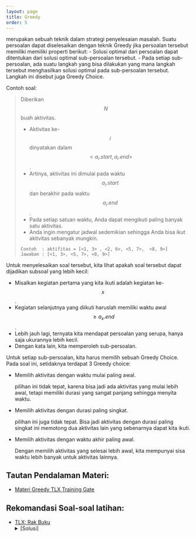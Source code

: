 ```yaml
---
layout: page
title: Greedy
order: 5
---
```

merupakan sebuah teknik dalam strategi penyelesaian masalah. Suatu persoalan dapat diselesaikan dengan teknik Greedy jika persoalan tersebut memiliki memiliki properti berikut:
    - Solusi optimal dari persoalan dapat ditentukan dari solusi optimal sub-persoalan tersebut.
    - Pada setiap sub-persoalan, ada suatu langkah yang bisa dilakukan yang mana langkah tersebut menghasilkan solusi optimal pada sub-persoalan tersebut. Langkah ini disebut juga Greedy Choice.

Contoh soal:

> Diberikan $$N$$ buah aktivitas.
> - Aktivitas ke-$$i$$ dinyatakan dalam $$<a_i.start, a_i.end>$$.
> - Artinya, aktivitas ini dimulai pada waktu $$a_i.start$$ dan berakhir pada waktu $$a_i.end$$.
> - Pada setiap satuan waktu, Anda dapat mengikuti paling banyak satu aktivitas.
> - Anda ingin mengatur jadwal sedemikian sehingga Anda bisa ikut aktivitas sebanyak mungkin.
> ```
> Contoh  : aktifitas = [<1, 3> , <2, 6>, <5, 7>,  <8, 9>]
> Jawaban : [<1, 3>, <5, 7>, <8, 9>]
> ```

<!--more-->
Untuk menyelesaikan soal tersebut, kita lihat apakah soal tersebut dapat dijadikan subsoal yang lebih kecil:
- Misalkan kegiatan pertama yang kita ikuti adalah kegiatan ke-$$x$$.
- Kegiatan selanjutnya yang diikuti haruslah memiliki waktu awal $$\geq a_x.end$$.
- Lebih jauh lagi, ternyata kita mendapat persoalan yang serupa, hanya saja ukurannya lebih kecil.
- Dengan kata lain, kita memperoleh sub-persoalan.

Untuk setiap sub-persoalan, kita harus memilih sebuah Greedy Choice. Pada soal ini, setidaknya terdapat 3 Greedy choice:
- Memilih aktivitas dengan waktu mulai paling awal.

  pilihan ini tidak tepat, karena bisa jadi ada aktivitas yang mulai lebih awal, tetapi memiliki durasi yang sangat panjang sehingga menyita waktu.
- Memilih aktivitas dengan durasi paling singkat.

  pilihan ini juga tidak tepat. Bisa jadi aktivitas dengan durasi paling singkat ini memotong dua aktivitas lain yang sebenarnya dapat kita ikuti.
- Memilih aktivitas dengan waktu akhir paling awal.

  Dengan memilih aktivitas yang selesai lebih awal, kita mempunyai sisa waktu lebih banyak untuk aktivitas lainnya.


## Tautan Pendalaman Materi:
- [Materi Greedy TLX Training Gate](https://training.ia-toki.org/training/curriculums/1/courses/11/chapters/54/lessons/22/)

## Rekomandasi Soal-soal latihan:
- [TLX: Rak Buku](https://training.ia-toki.org/training/curriculums/1/courses/11/chapters/54/problems/240/) 
	<details>
	<summary>[Solusi]</summary>
	Lakukan Greedy Choice dengan memilih bebek yang paling tinggi terlebih dahulu
	</details>
